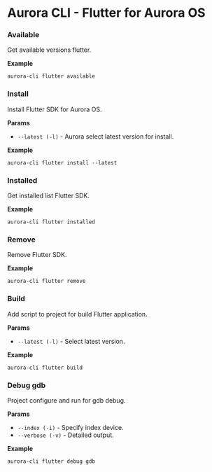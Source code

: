 # Aurora CLI - Flutter for Aurora OS

### Available 

Get available versions flutter.

**Example**

```shell
aurora-cli flutter available
```

### Install 

Install Flutter SDK for Aurora OS.

**Params**

* `--latest (-l)` - Aurora select latest version for install.

**Example**

```shell
aurora-cli flutter install --latest
```

### Installed 

Get installed list Flutter SDK.

**Example**

```shell
aurora-cli flutter installed
```

### Remove 

Remove Flutter SDK.

**Example**

```shell
aurora-cli flutter remove
```

### Build

Add script to project for build Flutter application.

**Params**

* `--latest (-l)` - Select latest version.

**Example**

```shell
aurora-cli flutter build
```

### Debug gdb

Project configure and run for gdb debug.

**Params**

* `--index (-i)` - Specify index device.
* `--verbose (-v)` - Detailed output.

**Example**

```shell
aurora-cli flutter debug gdb
```

